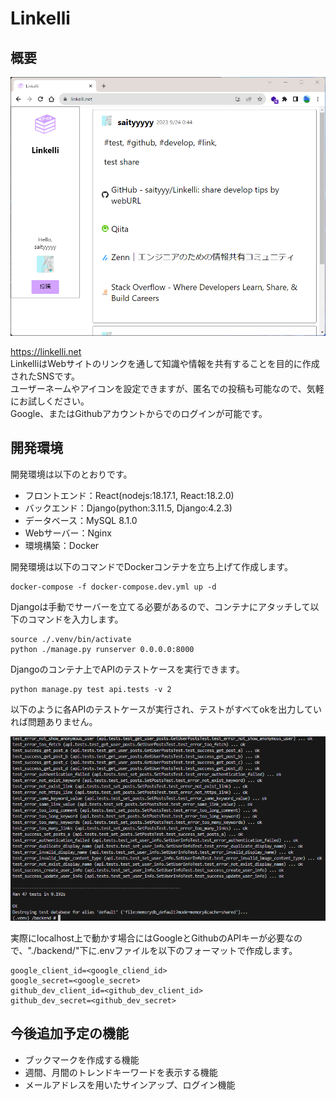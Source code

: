 # Linkelli

## 概要
<img width="700" src="./demo.png">  

https://linkelli.net  
LinkelliはWebサイトのリンクを通して知識や情報を共有することを目的に作成されたSNSです。  
ユーザーネームやアイコンを設定できますが、匿名での投稿も可能なので、気軽にお試しください。  
Google、またはGithubアカウントからでのログインが可能です。  
## 開発環境
開発環境は以下のとおりです。  
- フロントエンド：React(nodejs:18.17.1, React:18.2.0)
- バックエンド：Django(python:3.11.5, Django:4.2.3)
- データベース：MySQL 8.1.0
- Webサーバー：Nginx
- 環境構築：Docker  

開発環境は以下のコマンドでDockerコンテナを立ち上げて作成します。  
```
docker-compose -f docker-compose.dev.yml up -d
```  

Djangoは手動でサーバーを立てる必要があるので、コンテナにアタッチして以下のコマンドを入力します。  
```
source ./.venv/bin/activate  
python ./manage.py runserver 0.0.0.0:8000
```  
Djangoのコンテナ上でAPIのテストケースを実行できます。  
```
python manage.py test api.tests -v 2
```  
以下のように各APIのテストケースが実行され、テストがすべてokを出力していれば問題ありません。  

<img width="600" src="test_demo.png">  


実際にlocalhost上で動かす場合にはGoogleとGithubのAPIキーが必要なので、"./backend/"下に.envファイルを以下のフォーマットで作成します。  
```
google_client_id=<google_cliend_id>
google_secret=<google_secret>
github_dev_client_id=<github_dev_client_id>
github_dev_secret=<github_dev_secret>
```

## 今後追加予定の機能
- ブックマークを作成する機能
- 週間、月間のトレンドキーワードを表示する機能
- メールアドレスを用いたサインアップ、ログイン機能
